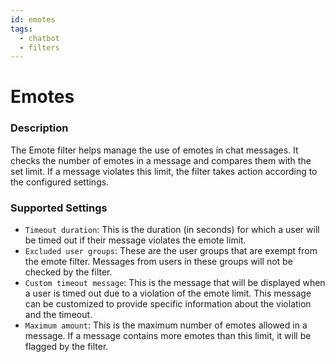 ```yaml
---
id: emotes
tags:
  - chatbot
  - filters
---
```

# Emotes

### Description

The Emote filter helps manage the use of emotes in chat messages. It checks the number of emotes in a message and compares them with the set limit. If a message violates this limit, the filter takes action according to the configured settings.

### Supported Settings

- `Timeout duration`: This is the duration (in seconds) for which a user will be timed out if their message violates the emote limit.
- `Excluded user groups`: These are the user groups that are exempt from the emote filter. Messages from users in these groups will not be checked by the filter.
- `Custom timeout message`: This is the message that will be displayed when a user is timed out due to a violation of the emote limit. This message can be customized to provide specific information about the violation and the timeout.
- `Maximum amount`: This is the maximum number of emotes allowed in a message. If a message contains more emotes than this limit, it will be flagged by the filter.
